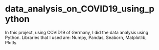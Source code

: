 # data_analysis_on_COVID19_using_python
In this project, using COVID19 of Germany, I did the data analysis using Python. Libraries that I used are: Numpy, Pandas, Seaborn, Matplotlib, Plotly.
